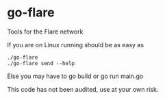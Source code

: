 # go-flare
Tools for the Flare network

If you are on Linux running should be as easy as
```
./go-flare
./go-flare send --help
```

Else you may have to go build or go run main.go

This code has not been audited, use at your own risk.